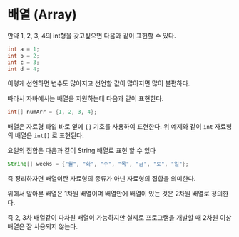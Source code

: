 # 배열 (Array)

만약 1, 2, 3, 4의 int형을 갖고싶으면 다음과 같이 표현할 수 있다.

```java
int a = 1;
int b = 2;
int c = 3;
int d = 4;
```

이렇게 선언하면 변수도 많아지고 선언할 값이 많아지면 많이 불편하다.

따라서 자바에서는 배열을 지원하는데 다음과 같이 표현한다.

```java
int[] numArr = {1, 2, 3, 4};
```

배열은 자료형 타입 바로 옆에 `[]` 기호를 사용하여 표현한다. 위 예제와 같이 `int` 자료형의 배열은 `int[]` 로 표현된다.

요일의 집합은 다음과 같이 String 배열로 표현 할 수 있다

```java
String[] weeks = {"월", "화", "수", "목", "금", "토", "일"};
```

즉 정리하자면 배열이란 자료형의 종류가 아닌 자료형의 집합을 의미한다.

위에서 알아본 배열은 1차원 배열이며 배열안에 배열이 있는 것은 2차원 배열로 정의한다.

즉 2, 3차 배열같이 다차원 배열이 가능하지만 실제로 프로그램을 개발할 때 2차원 이상 배열은 잘 사용되지 않는다.